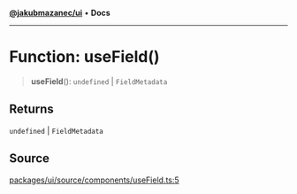 [**@jakubmazanec/ui**](../README.md) • **Docs**

---

# Function: useField()

> **useField**(): `undefined` \| `FieldMetadata`

## Returns

`undefined` \| `FieldMetadata`

## Source

[packages/ui/source/components/useField.ts:5](https://github.com/jakubmazanec/tools/blob/bb20df5276ddb119762948adc2cda520aef09f0f/packages/ui/source/components/useField.ts#L5)
